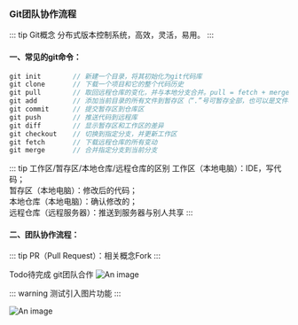 ### Git团队协作流程
::: tip Git概念
分布式版本控制系统，高效，灵活，易用。
:::

#### 一、常见的git命令：
```js
git init        // 新建一个目录，将其初始化为git代码库
git clone       // 下载一个项目和它的整个代码历史
git pull        // 取回远程仓库的变化，并与本地分支合并。pull = fetch + merge
git add         // 添加当前目录的所有文件到暂存区（“.”号可暂存全部，也可以是文件名或目录）
git commit      // 提交暂存区到仓库区
git push        // 推送代码到远程库
git diff        // 显示暂存区和工作区的差异
git checkout    // 切换到指定分支，并更新工作区
git fetch       // 下载远程仓库的所有变动
git merge       // 合并指定分支到当前分支
```
::: tip 工作区/暂存区/本地仓库/远程仓库的区别
工作区（本地电脑）：IDE，写代码；<br />
暂存区（本地电脑）：修改后的代码；<br />
本地仓库（本地电脑）：确认修改的；<br />
远程仓库（远程服务器）：推送到服务器与别人共享
:::

#### 二、团队协作流程：
::: tip 
PR（Pull Request）：相关概念Fork
:::

Todo待完成 git团队合作
![An image](~@/gitpr.png)

::: warning 
测试引入图片功能
:::
<!-- ![An image](~@/beauty_1.png) -->
![An image](~@/beauty_4.png)


